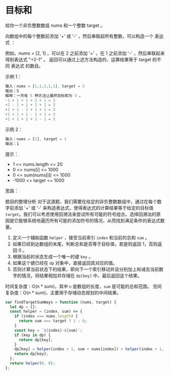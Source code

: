 # 目标和

给你一个非负整数数组 nums 和一个整数 target 。

向数组中的每个整数前添加 '+' 或 '-' ，然后串联起所有整数，可以构造一个 表达式 ：

例如，nums = [2, 1] ，可以在 2 之前添加 '+' ，在 1 之前添加 '-' ，然后串联起来得到表达式 "+2-1" 。
返回可以通过上述方法构造的、运算结果等于 target 的不同 表达式 的数目。

示例 1：

```js
输入：nums = [1,1,1,1,1], target = 3
输出：5
解释：一共有 5 种方法让最终目标和为 3 。
-1 + 1 + 1 + 1 + 1 = 3
+1 - 1 + 1 + 1 + 1 = 3
+1 + 1 - 1 + 1 + 1 = 3
+1 + 1 + 1 - 1 + 1 = 3
+1 + 1 + 1 + 1 - 1 = 3
```

示例 2：

```js
输入：nums = [1], target = 1
输出：1
```

提示：

- 1 <= nums.length <= 20
- 0 <= nums[i] <= 1000
- 0 <= sum(nums[i]) <= 1000
- -1000 <= target <= 1000

思路：

题目的整理分析
对于这道题，我们需要在给定的非负整数数组中，通过在每个数字前添加 '+' 或 '-' 来构造表达式，使得表达式的计算结果等于给定的目标值 `target`。我们可以考虑使用回溯法来尝试所有可能的符号组合。选择回溯法的原因是它能够系统地遍历所有可能的添加符号的情况，从而找到满足条件的表达式数量。

1. 定义一个辅助函数 `helper` ，接受当前索引 `index` 和当前的总和 `sum` 。
2. 如果已经到达数组的末尾，判断总和是否等于目标值，若是则返回 1，否则返回 0 。
3. 根据当前的状态生成一个唯一的键 `key` 。
4. 如果这个键已经在 `dp` 对象中，直接返回其对应的值。
5. 否则计算当前状态下的结果，即向下一个索引移动并且分别加上和减去当前数字的情况，将结果相加并存储在 `dp[key]` 中，最后返回这个结果。

时间复杂度：O(n \* sum)，其中 `n` 是数组的长度，`sum` 是可能的总和范围。
空间复杂度：O(n \* sum)，主要用于存储动态规划的中间结果。

```js
var findTargetSumWays = function (nums, target) {
  let dp = {};
  const helper = (index, sum) => {
    if (index === nums.length) {
      return sum === target ? 1 : 0;
    }
    const key = `${index}-${sum}`;
    if (key in dp) {
      return dp[key];
    }
    dp[key] = helper(index + 1, sum + nums[index]) + helper(index + 1, sum - nums[index]);
    return dp[key];
  };
  return helper(0, 0);
};
```
